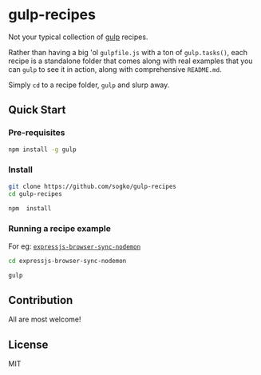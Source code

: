 # gulp-recipes

Not your typical collection of [gulp](http://gulpjs.com) recipes.

Rather than having a big 'ol ```gulpfile.js``` with a ton of ```gulp.tasks()```, each recipe is a standalone folder that comes along with real examples that you can ```gulp``` to see it in action, along with comprehensive ```README.md```.

Simply ```cd``` to a recipe folder, ```gulp``` and slurp away.


## Quick Start

### Pre-requisites

```bash
npm install -g gulp
```

### Install

```bash
git clone https://github.com/sogko/gulp-recipes
cd gulp-recipes

npm  install
```

### Running a recipe example

For eg: [```expressjs-browser-sync-nodemon```](expressjs-browser-sync-nodemon)

```bash
cd expressjs-browser-sync-nodemon

gulp
```

## Contribution
All are most welcome!

## License
MIT
